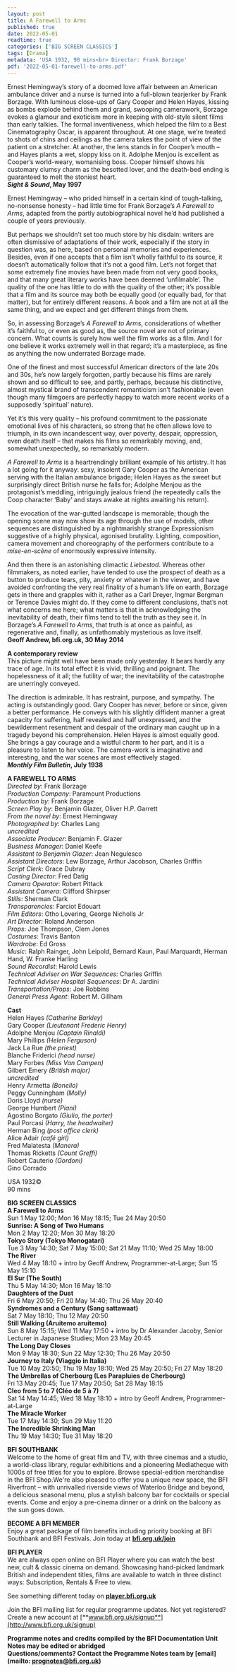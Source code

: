 ```yaml
---
layout: post
title: A Farewell to Arms
published: true
date: 2022-05-01
readtime: true
categories: ['BIG SCREEN CLASSICS']
tags: [Drama]
metadata: 'USA 1932, 90 mins<br> Director: Frank Borzage'
pdf: '2022-05-01-farewell-to-arms.pdf'
---
```


Ernest Hemingway’s story of a doomed love affair between an American ambulance driver and a nurse is turned into a full-blown tearjerker by Frank Borzage. With luminous close-ups of Gary Cooper and Helen Hayes, kissing as bombs explode behind them and grand, swooping camerawork, Borzage evokes a glamour and exoticism more in keeping with old-style silent films than early talkies. The formal inventiveness, which helped the film to a Best Cinematography Oscar, is apparent throughout. At one stage, we’re treated to shots of chins and ceilings as the camera takes the point of view of the patient on a stretcher. At another, the lens stands in for Cooper’s mouth – and Hayes plants a wet, sloppy kiss on it. Adolphe Menjou is excellent as Cooper’s world-weary, womanising boss. Cooper himself shows his customary clumsy charm as the besotted lover, and the death-bed ending is guaranteed to melt the stoniest heart.<br>
**_Sight & Sound_, May 1997**<br>

Ernest Hemingway – who prided himself in a certain kind of tough-talking, no-nonsense honesty – had little time for Frank Borzage’s _A Farewell to Arms_, adapted from the partly autobiographical novel he’d had published a couple of years previously.

But perhaps we shouldn’t set too much store by his disdain: writers are often dismissive of adaptations of their work, especially if the story in question was, as here, based on personal memories and experiences. Besides, even if one accepts that a film isn’t wholly faithful to its source, it doesn’t automatically follow that it’s not a good film. Let’s not forget that some extremely fine movies have been made from not very good books, and that many great literary works have been deemed ‘unfilmable’. The quality of the one has little to do with the quality of the other; it’s possible that a film and its source may both be equally good (or equally bad, for that matter), but for entirely different reasons. A book and a film are not at all the same thing, and we expect and get different things from them.

So, in assessing Borzage’s _A Farewell to Arms_, considerations of whether it’s faithful to, or even as good as, the source novel are not of primary concern. What counts is surely how well the film works as a film. And I for one believe it works extremely well in that regard; it’s a masterpiece, as fine as anything the now underrated Borzage made.

One of the finest and most successful American directors of the late 20s and 30s, he’s now largely forgotten, partly because his films are rarely shown and so difficult to see, and partly, perhaps, because his distinctive, almost mystical brand of transcendent romanticism isn’t fashionable (even though many filmgoers are perfectly happy to watch more recent works of a supposedly ‘spiritual’ nature).

Yet it’s this very quality – his profound commitment to the passionate emotional lives of his characters, so strong that he often allows love to triumph, in its own incandescent way, over poverty, despair, oppression, even death itself – that makes his films so remarkably moving, and, somewhat unexpectedly, so remarkably modern.

_A Farewell to Arms_ is a heartrendingly brilliant example of his artistry. It has a lot going for it anyway: sexy, insolent Gary Cooper as the American serving with the Italian ambulance brigade; Helen Hayes as the sweet but surprisingly direct British nurse he falls for; Adolphe Menjou as the protagonist’s meddling, intriguingly jealous friend (he repeatedly calls the Coop character ‘Baby’ and stays awake at nights awaiting his return).

The evocation of the war-gutted landscape is memorable; though the opening scene may now show its age through the use of models, other sequences are distinguished by a nightmarishly strange Expressionism suggestive of a highly physical, agonised brutality. Lighting, composition, camera movement and choreography of the performers contribute to a _mise-en-scène_ of enormously expressive intensity.

And then there is an astonishing climactic _Liebestod_. Whereas other filmmakers, as noted earlier, have tended to use the prospect of death as a button to produce tears, pity, anxiety or whatever in the viewer, and have avoided confronting the very real finality of a human’s life on earth, Borzage gets in there and grapples with it, rather as a Carl Dreyer, Ingmar Bergman or Terence Davies might do. If they come to different conclusions, that’s not what concerns me here; what matters is that in acknowledging the inevitability of death, their films tend to tell the truth as they see it. In Borzage’s _A Farewell to Arms_, that truth is at once as painful, as regenerative and, finally, as unfathomably mysterious as love itself.<br>
**Geoff Andrew, bfi.org.uk, 30 May 2014**<br>

**A contemporary review**<br>
This picture might well have been made only yesterday. It bears hardly any trace of age. In its total effect it is vivid, thrilling and poignant. The hopelessness of it all; the futility of war; the inevitability of the catastrophe are unerringly conveyed.

The direction is admirable. It has restraint, purpose, and sympathy. The acting is outstandingly good. Gary Cooper has never, before or since, given a better performance. He conveys with his slightly diffident manner a great capacity for suffering, half revealed and half unexpressed, and the bewilderment resentment and despair of the ordinary man caught up in a tragedy beyond his comprehension. Helen Hayes is almost equally good. She brings a gay courage and a wistful charm to her part, and it is a pleasure to listen to her voice. The camera-work is imaginative and interesting, and the war scenes are most effectively staged.<br>
**_Monthly Film Bulletin_, July 1938**<br>
 
**A FAREWELL TO ARMS**<br>
_Directed by_: Frank Borzage  
_Production Company_: Paramount Productions  
_Production by_: Frank Borzage  
_Screen Play by_: Benjamin Glazer, Oliver H.P. Garrett  
_From the novel by_: Ernest Hemingway  
_Photographed by_: Charles Lang<br>
_uncredited_<br>
_Associate Producer_: Benjamin F. Glazer  
_Business Manager_: Daniel Keefe  
_Assistant to Benjamin Glazer_: Jean Negulesco  
_Assistant Directors_: Lew Borzage, Arthur Jacobson, Charles Griffin  
_Script Clerk_: Grace Dubray  
_Casting Director_: Fred Datig  
_Camera Operator_: Robert Pittack  
_Assistant Camera_: Clifford Shirpser  
_Stills_: Sherman Clark  
_Transparencies_: Farciot Edouart  
_Film Editors_: Otho Lovering, George Nicholls Jr  
_Art Director_: Roland Anderson  
_Props_: Joe Thompson, Clem Jones  
_Costumes_: Travis Banton  
_Wardrobe_: Ed Gross  
_Music_: Ralph Rainger, John Leipold, Bernard Kaun, Paul Marquardt, Herman Hand, W. Franke Harling  
_Sound Recordist_: Harold Lewis  
_Technical Adviser on War Sequences_: Charles Griffin  
_Technical Adviser Hospital Sequences_: Dr A. Jardini  
_Transportation/Props_: Joe Robbins  
_General Press Agent_: Robert M. Gillham

**Cast**<br>
Helen Hayes  _(Catherine Barkley)_  
Gary Cooper  _(Lieutenant Frederic Henry)_  
Adolphe Menjou  _(Captain Rinaldi)_  
Mary Phillips  _(Helen Ferguson)_  
Jack La Rue  _(the priest)_  
Blanche Friderici  _(head nurse)_  
Mary Forbes  _(Miss Van Campen)_  
Gilbert Emery  _(British major)_<br>
_uncredited_<br>
Henry Armetta  _(Bonello)_  
Peggy Cunningham  _(Molly)_  
Doris Lloyd  _(nurse)_  
George Humbert  _(Piani)_  
Agostino Borgato  _(Giulio, the porter)_  
Paul Porcasi  _(Harry, the headwaiter)_  
Herman Bing  _(post office clerk)_  
Alice Adair  _(café girl)_  
Fred Malatesta  _(Manera)_  
Thomas Ricketts  _(Count Greffi)_  
Robert Cauterio  _(Gordoni)_  
Gino Corrado<br>

USA 1932©<br>
90 mins<br>


**BIG SCREEN CLASSICS**<br>
**A Farewell to Arms**<br>
Sun 1 May 12:00; Mon 16 May 18:15; Tue 24 May 20:50<br>
**Sunrise: A Song of Two Humans**<br>
Mon 2 May 12:20; Mon 30 May 18:20<br>
**Tokyo Story (Tokyo Monogatari)**<br>
Tue 3 May 14:30; Sat 7 May 15:00; Sat 21 May 11:10; Wed 25 May 18:00<br>
**The River**<br>
Wed 4 May 18:10 + intro by Geoff Andrew, Programmer-at-Large; Sun 15 May 15:10<br>
**El Sur (The South)**<br>
Thu 5 May 14:30; Mon 16 May 18:10<br>
**Daughters of the Dust**<br>
Fri 6 May 20:50; Fri 20 May 14:40; Thu 26 May 20:40<br>
**Syndromes and a Century (Sang sattawaat)**<br>
Sat 7 May 18:10; Thu 12 May 20:50<br>
**Still Walking (Aruitemo aruitemo)**<br>
Sun 8 May 15:15; Wed 11 May 17:50 + intro by Dr Alexander Jacoby, Senior Lecturer in Japanese Studies; Mon 23 May 20:45<br>
**The Long Day Closes**<br>
Mon 9 May 18:30; Sun 22 May 12:30; Thu 26 May 20:50<br>
**Journey to Italy (Viaggio in Italia)**<br>
Tue 10 May 20:50; Thu 19 May 18:10; Wed 25 May 20:50; Fri 27 May 18:20<br>
**The Umbrellas of Cherbourg (Les Parapluies de Cherbourg)**<br>
Fri 13 May 20:45; Tue 17 May 20:50; Sat 28 May 18:15<br>
**Cleo from 5 to 7 (Cléo de 5 à 7)**<br>
Sat 14 May 14:45; Wed 18 May 18:10 + intro by Geoff Andrew, Programmer-at-Large<br>
**The Miracle Worker**<br>
Tue 17 May 14:30; Sun 29 May 11:20<br>
**The Incredible Shrinking Man**<br>
Thu 19 May 14:30; Tue 31 May 18:20<br>



**BFI SOUTHBANK**  
Welcome to the home of great film and TV, with three cinemas and a studio, a world-class library, regular exhibitions and a pioneering Mediatheque with 1000s of free titles for you to explore. Browse special-edition merchandise in the BFI Shop.We&#39;re also pleased to offer you a unique new space, the BFI Riverfront – with unrivalled riverside views of Waterloo Bridge and beyond, a delicious seasonal menu, plus a stylish balcony bar for cocktails or special events. Come and enjoy a pre-cinema dinner or a drink on the balcony as the sun goes down.  

**BECOME A BFI MEMBER**  
Enjoy a great package of film benefits including priority booking at BFI Southbank and BFI Festivals. Join today at [**bfi.org.uk/join**](http://www.bfi.org.uk/join)  

**BFI PLAYER**  
 We are always open online on BFI Player where you can watch the best new, cult &amp; classic cinema on demand. Showcasing hand-picked landmark British and independent titles, films are available to watch in three distinct ways: Subscription, Rentals &amp; Free to view.  

See something different today on [**player.bfi.org.uk**](https://player.bfi.org.uk)  

Join the BFI mailing list for regular programme updates. Not yet registered? Create a new account at [**www.bfi.org.uk/signup**](http://www.bfi.org.uk/signup)

**Programme notes and credits compiled by the BFI Documentation Unit  
Notes may be edited or abridged  
Questions/comments? Contact the Programme Notes team by [email](mailto: prognotes@bfi.org.uk)**
